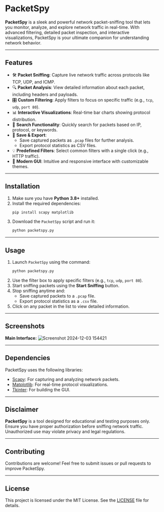 # PacketSpy

**PacketSpy** is a sleek and powerful network packet-sniffing tool that lets you monitor, analyze, and explore network traffic in real-time. With advanced filtering, detailed packet inspection, and interactive visualizations, PacketSpy is your ultimate companion for understanding network behavior.

---

## Features

- 🛠️ **Packet Sniffing**: Capture live network traffic across protocols like TCP, UDP, and ICMP.
- 🔍 **Packet Analysis**: View detailed information about each packet, including headers and payloads.
- 🎛️ **Custom Filtering**: Apply filters to focus on specific traffic (e.g., `tcp`, `udp`, `port 80`).
- 📊 **Interactive Visualizations**: Real-time bar charts showing protocol distribution.
- 🔎 **Search Functionality**: Quickly search for packets based on IP, protocol, or keywords.
- 📁 **Save & Export**:
  - Save captured packets as `.pcap` files for further analysis.
  - Export protocol statistics as CSV files.
- 💡 **Predefined Filters**: Select common filters with a single click (e.g., HTTP traffic).
- 🎨 **Modern GUI**: Intuitive and responsive interface with customizable themes.

---

## Installation

1. Make sure you have **Python 3.8+** installed.
2. Install the required dependencies:
   ```bash
   pip install scapy matplotlib
   ```
3. Download the `PacketSpy` script and run it:
   ```bash
   python packetspy.py
   ```

---

## Usage

1. Launch `PacketSpy` using the command:
   ```bash
   python packetspy.py
   ```
2. Use the filter box to apply specific filters (e.g., `tcp`, `udp`, `port 80`).
3. Start sniffing packets using the **Start Sniffing** button.
4. Stop sniffing anytime and:
   - Save captured packets to a `.pcap` file.
   - Export protocol statistics as a `.csv` file.
5. Click on any packet in the list to view detailed information.

---

## Screenshots

**Main Interface:**
![Screenshot 2024-12-03 154421](https://github.com/user-attachments/assets/a0e7b93e-97aa-4912-983d-7fdebc82d0d6)

---

## Dependencies

PacketSpy uses the following libraries:
- [Scapy](https://scapy.net/): For capturing and analyzing network packets.
- [Matplotlib](https://matplotlib.org/): For real-time protocol visualizations.
- [Tkinter](https://wiki.python.org/moin/TkInter): For building the GUI.

---

## Disclaimer

**PacketSpy** is a tool designed for educational and testing purposes only. Ensure you have proper authorization before sniffing network traffic. Unauthorized use may violate privacy and legal regulations.

---

## Contributing

Contributions are welcome! Feel free to submit issues or pull requests to improve PacketSpy.

---

## License

This project is licensed under the MIT License. See the [LICENSE](LICENSE) file for details.
